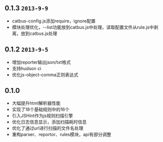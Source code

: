 ## 0.1.3 `2013-9-9`
- catbus-config.js添加require，ignore配置
- 模块处理优化，--list功能放到catbus.js中处理，读取配置文件从rule.js中剥离，放到catbus.js处理



## 0.1.2 `2013-9-5`
- 增加reporter输出json/txt格式
- 支持hudson ci
- 优化js-object-comma正则表达式



## 0.1.0
- 大幅提升html解析器性能
- 实现了18个基础规则中的16个
- 引入JSHint作为js规则扫描引擎
- 优化日志信息显示，添加扫描耗时信息
- 优化了通过url进行扫描的文件名处理
- 重构parser、reportor、rules模块，api有部分调整
